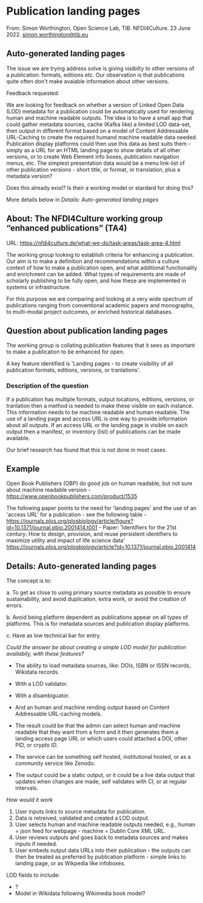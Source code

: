 # Publication landing pages

From: Simon Worthington, Open Science Lab, TIB. NFDI4Culture. 23 June 2022. simon.worthington@tib.eu

## Auto-generated landing pages

The issue we are trying address solve is giving visibilty to other versions of a publication: formats, editions etc. Our observation is that publications quite often don't make avaiable information about other versions.

Feedback requested: 

We are looking for feedback on whether a version of Linked Open Data (LOD) metadata for a publication could be automatically used for rendering human and machine readable outputs. The idea is to have a small app that could gather metadata sources, cache (Kafka like) a limited LOD data-set, then output in different format based on a model of Content Addressable URL-Caching to create the required humand machine readable data needed. Publication display platforms could then use this data as best suits them - simply as a URL for an HTML landing page to show details of all other versions, or to create Web Element info boxes, publication navigation menus, etc. The simplest presentation data would be a menu link-list of other publication versions - short title, or format, or translation, plus a metadata version?

Does this already exist? Is their a working model or stardard for doing this?

More details below in *Details: Auto-generated landing pages*

## About: The NFDI4Culture working group “enhanced publications” (TA4) 

URL: https://nfdi4culture.de/what-we-do/task-areas/task-area-4.html

The working group looking to establish criteria for enhancing a publication. Our aim is to make a definition and recommendations within a culture context of how to make a publication open, and what additional functionality and enrichment can be added. What types of requirements are made of scholarly publishing to be fully open, and how these are implemented in systems or infrastructure.

For this purpose we are comparing and looking at a very wide spectrum of publications ranging from conventional academic papers and monographs, to multi-modal project outcomes, or enriched historical databases.

## Question about publication landing pages

The working group is collating publication features that it sees as important to make a publication to be enhanced for open.

A key feature identified is 'Landing pages - to create visibility of all publication formats, editions, versions, or tranlations'.

### Description of the question

If a publication has multiple formats, output locations, editions, versions, or tranlation then a method is needed to make these visible on each instance. This information needs to be machine readable and human readable. The use of a landing page and access URL is one way to provide information about all outputs. If an access URL or the landing page is visible on each output then a manifest, or inventory (list) of publications can be made available. 

Our brief research has found that this is not done in most cases.

## Example

Open Book Publishers (OBP) do good job on human readable, but not sure about machine readable version - https://www.openbookpublishers.com/product/1535

The following paper points to the need for 'landing pages' and the use of an 'access URL' for a publication - see the following table - https://journals.plos.org/plosbiology/article/figure?id=10.1371/journal.pbio.2001414.t001 - Paper: 'Identifiers for the 21st century: How to design, provision, and reuse persistent identifiers to maximize utility and impact of life science data' https://journals.plos.org/plosbiology/article?id=10.1371/journal.pbio.2001414 

## Details: Auto-generated landing pages

The concept is to: 

a. To get as close to using primary source metadata as possible to ensure sustainability, and avoid duplication, extra work, or avoid the creation of errors.

b. Avoid being platform dependent as publications appear on all types of platforms. This is for metadata sources and publication display platforms.

c. Have as low technical bar for entry.

*Could the answer be about creating a simple LOD model for publication availabily, with these features?*

  - The ability to load metadata sources, like: DOIs, ISBN or ISSN records, Wikidata records.

  - With a LOD validator.

  - With a disambiguator.

  - And an human and machine rending output based on Content Addressable URL-caching models.

  - The result could be that the admin can select human and machine readable that they want from a form and it then generates them a landing access page URL or which users could attached a DOI, other PID, or crypto ID.

  - The service can be something self hosted, institutional hosted, or as a community service like Zenodo.

  - The output could be a static output, or it could be a live data output that updates when changes are made, self validates with CI, or at regular intervals.

*How would it work*

1. User inputs links to source metadata for publication.
2. Data is retreived, validated and created a LOD output.
3. User selects human and machine readable outputs needed, e.g., human = json feed for webpage - machine = Dublin Core XML URL.
4. User reviews outputs and goes back to metadata sources and makes inputs if needed.
5. User embeds output data URLs into their publication - the outputs can then be treated as preferred by publication platform - simple links to landing page, or as Wikpedia like infoboxes.

LOD fields to include:

   - ?
   - Model in Wikidata following Wikimedia book model?







